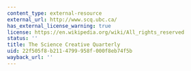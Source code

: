 ```yaml
---
content_type: external-resource
external_url: http://www.scq.ubc.ca/
has_external_license_warning: true
license: https://en.wikipedia.org/wiki/All_rights_reserved
status: ''
title: The Science Creative Quarterly
uid: 22f505f8-b211-4799-958f-000f8eb74f5b
wayback_url: ''
---
```

